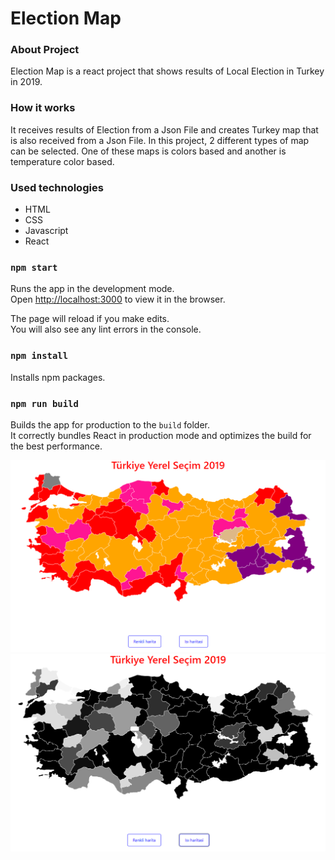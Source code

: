 # Election Map

### About Project

Election Map is a react project that shows results of Local Election in Turkey in 2019. 

### How it works

It receives results of Election from a Json File and creates Turkey map that is also received from a Json File. In this project, 2 different types of map can be selected. One of these maps is colors based and another is temperature color based.

### Used technologies

* HTML
* CSS
* Javascript
* React

### `npm start`

Runs the app in the development mode.<br>
Open [http://localhost:3000](http://localhost:3000) to view it in the browser.

The page will reload if you make edits.<br>
You will also see any lint errors in the console.

### `npm install`

Installs npm packages.<br>

### `npm run build`

Builds the app for production to the `build` folder.<br>
It correctly bundles React in production mode and optimizes the build for the best performance.


![""](./sample_photos/photo1.png)
![""](./sample_photos/photo2.png)